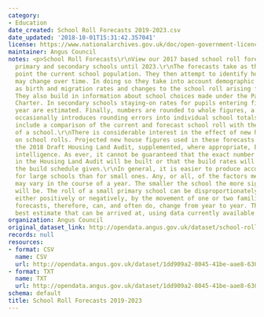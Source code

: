 ```yaml
---
category:
- Education
date_created: School Roll Forecasts 2019-2023.csv
date_updated: '2018-10-01T15:31:42.357041'
license: https://www.nationalarchives.gov.uk/doc/open-government-licence/version/3/
maintainer: Angus Council
notes: <p>School Roll Forecasts\r\nView our 2017 based school roll forecasts for Angus\u2019s
  primary and secondary schools until 2023.\r\nThe forecasts take as their starting
  point the current school population. They then attempt to identify how that population
  may change over time. In doing so they take into account demographic factors such
  as birth and migration rates and changes to the school roll arising from new housing.
  They also build in information about school choices made under the Parents\u2019
  Charter. In secondary schools staying-on rates for pupils entering fifth and sixth
  year are estimated. Finally, numbers are rounded to whole figures, a process which
  occasionally introduces rounding errors into individual school totals.\r\nThe forecasts
  include a comparison of the current and forecast school roll with the formal capacity
  of a school.\r\nThere is considerable interest in the effect of new house building
  on school rolls. Projected new house figures used in these forecasts are based on
  the 2018 Draft Housing Land Audit, supplemented, where appropriate, by site specific
  intelligence. As ever, it cannot be guaranteed that the exact number of houses specified
  in the Housing Land Audit will be built or that the build rates will follow precisely
  the build schedule given.\r\nIn general, it is easier to produce accurate forecasts
  for large schools than for small ones. Any, or all, of the factors mentioned above
  may vary in the course of a year. The smaller the school the more significant variations
  will be. The roll of a small primary school can be disproportionately affected,
  either positively or negatively, by the movement of one or two families. School
  forecasts, therefore, can, and often do, change from year to year. They remain the
  best estimate that can be arrived at, using data currently available. \r\n</p>
organization: Angus Council
original_dataset_link: http://opendata.angus.gov.uk/dataset/school-roll-forecasts-2019-2023
records: null
resources:
- format: CSV
  name: CSV
  url: http://opendata.angus.gov.uk/dataset/1dd909a2-8045-41be-aae8-630a3841fd22/resource/898e5eed-6a12-4f8f-a61b-da6c87071d0c/download/school-roll-forecasts-2019-2023.csv
- format: TXT
  name: TXT
  url: http://opendata.angus.gov.uk/dataset/1dd909a2-8045-41be-aae8-630a3841fd22/resource/80dd3883-3784-4de3-858e-01ca3f2167c8/download/notes-for-roll-forecasts.txt
schema: default
title: School Roll Forecasts 2019-2023
---
```


